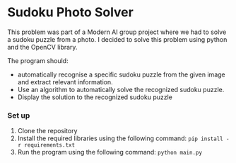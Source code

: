 # Sudoku Photo Solver

This problem was part of a Modern AI group project where we had to solve a sudoku puzzle from a photo. I decided to solve this problem using python and the OpenCV library.

The program should:

- automatically recognise a specific sudoku puzzle from the given image and extract relevant information.
- Use an algorithm to automatically solve the recognized sudoku puzzle.
- Display the solution to the recognized sudoku puzzle

### Set up

1. Clone the repository
2. Install the required libraries using the following command:
   `pip install -r requirements.txt`
3. Run the program using the following command:
   `python main.py`
